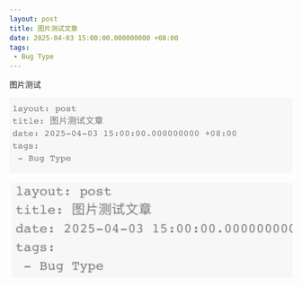 ```yaml
---
layout: post
title: 图片测试文章
date: 2025-04-03 15:00:00.000000000 +08:00
tags: 
 - Bug Type
---
```


图片测试

![image-20250404134145168](assets/image-20250404134145168.png)

![image-20250404134209293](assets/image-20250404134209293.png)
